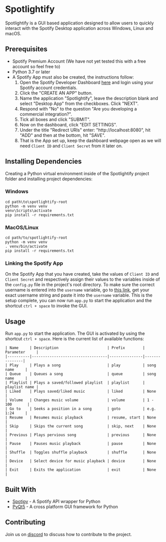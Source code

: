 # Spotlightify
Spotlightify is a GUI based application designed to allow users to quickly interact with the Spotify Desktop application across Windows, Linux and macOS.

## Prerequisites
- Spotify Premium Account (We have not yet tested this with a free account so feel free to)
- Python 3.7 or later
- A Spotify App must also be created, the instructions follow:
    1. Open the Spotify Developer Dashboard <a href="https://developer.spotify.com/dashboard/login" target="_blank">here</a> and login using your Spotify account credentials.
    2. Click the "CREATE AN APP" button.
    3. Name the application "Spotlightify", leave the description blank and select "Desktop App" from the checkboxes. Click "NEXT".
    4. Respond with "No" to the question "Are you developing a commercial integration?".
    5. Tick all boxes and click "SUBMIT".
    6. Now on the dashboard, click "EDIT SETTINGS".
    7. Under the title "Redirect URIs" enter: "http://localhost:8080", hit "ADD" and then at the bottom, hit "SAVE".
    8. That is the App set up, keep the dashboard webpage open as we will need `Client ID` and `Client Secret` from it later on.

## Installing Dependencies
Creating a Python virtual environment inside of the Spotlightify project folder and installing project dependencies:
### Windows
```
cd path\to\spotlightify-root
python -m venv venv
venv\Scripts\activate
pip install -r requirements.txt
``` 

### MacOS/Linux
```
cd path/to/spotlightify-root
python -m venv venv
. venv/bin/activate
pip install -r requirements.txt
```
### Linking the Spotify App
On the Spotify App that you have created, take the values of `Client ID` and `Client Secret` and respectively assign their values to the variables inside of the `config.py` file in the project's root directory. To make sure the correct username is entered into the `username` variable, go to <a href="https://www.spotify.com/us/account/overview/" target="_blank">this link</a>, get your exact username string and paste it into the `username` variable. This is the setup complete, you can now run `app.py` to start the application and the shortcut `ctrl + space` to invoke the GUI.

## Usage
Run `app.py` to start the application. The GUI is activated by using the shortcut `ctrl + space`. Here is the current list of available functions:
```
| Name     | Description                      | Prefix        | Parameter     |
|----------|----------------------------------|---------------|---------------|
| Play     | Plays a song                     | play          | song name     |
| Queue    | Queues a song                    | queue         | song name     |
| Playlist | Plays a saved/followed playlist  | playlist      | playlist name |
| Liked    | Plays saved/liked music          | liked         | None          |
| Volume   | Changes music volume             | volume        | 1 - 100       |
| Go to    | Seeks a position in a song       | goto          | e.g. 1:24     |
| Resume   | Resumes music playback           | resume, start | None          |
| Skip     | Skips the current song           | skip, next    | None          |
| Previous | Plays pervious song              | previous      | None          |
| Pause    | Pauses music playback            | pause         | None          |
| Shuffle  | Toggles shuffle playback         | shuffle       | None          |
| Device   | Select device for music playback | device        | None          |
| Exit     | Exits the application            | exit          | None          |
```

## Built With
- <a href="https://spotipy.readthedocs.io/en/2.12.0/" target="_blank">Spotipy</a> - A Spotify API wrapper for Python
- <a href="https://www.riverbankcomputing.com/software/pyqt/" target="_blank">PyQt5</a> - A cross platform GUI framework for Python

## Contributing
Join us on <a href="https://discord.gg/6sMm8qr" target="_blank">discord</a> to discuss how to contribute to the project.
